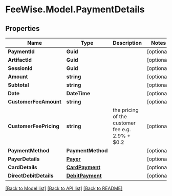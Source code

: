 # FeeWise.Model.PaymentDetails

## Properties

Name | Type | Description | Notes
------------ | ------------- | ------------- | -------------
**PaymentId** | **Guid** |  | [optional] 
**ArtifactId** | **Guid** |  | [optional] 
**SessionId** | **Guid** |  | [optional] 
**Amount** | **string** |  | [optional] 
**Subtotal** | **string** |  | [optional] 
**Date** | **DateTime** |  | [optional] 
**CustomerFeeAmount** | **string** |  | [optional] 
**CustomerFeePricing** | **string** | the pricing of the customer fee e.g. 2.9% + $0.2 | [optional] 
**PaymentMethod** | **PaymentMethod** |  | [optional] 
**PayerDetails** | [**Payer**](Payer.md) |  | [optional] 
**CardDetails** | [**CardPayment**](CardPayment.md) |  | [optional] 
**DirectDebitDetails** | [**DebitPayment**](DebitPayment.md) |  | [optional] 

[[Back to Model list]](../README.md#documentation-for-models) [[Back to API list]](../README.md#documentation-for-api-endpoints) [[Back to README]](../README.md)

